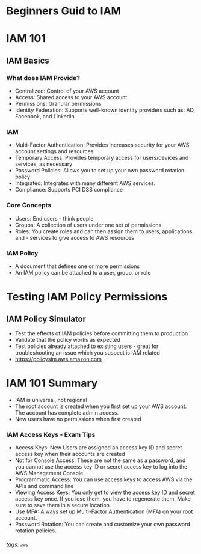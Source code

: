 # Beginners Guid to IAM

# IAM 101
## IAM Basics
### What does IAM Provide?
- Centralized: Control of your AWS account
- Access: Shared access to your AWS account
- Permissions: Granular permissions
- Identity Federation: Supports well-known identity providers such as: AD, Facebook, and LinkedIn
### IAM
- Multi-Factor Authentication: Provides increases security for your AWS account settings and resources
- Temporary Access: Provides temporary access for users/devices and services, as necessary
- Password Policies: Allows you to set up your own password rotation policy
- Integrated: Integrates with many different AWS services.
- Compliance: Supports PCI DSS compliance
### Core Concepts
- Users: End users - think people
- Groups: A collection of users under one set of permissions
- Roles: You create roles and can then assign them to users, applications, and - services to give access to AWS resources
### IAM Policy
- A document that defines one or more permissions
- An IAM policy can be attached to a user, group, or role
# Testing IAM Policy Permissions
## IAM Policy Simulator
- Test the effects of IAM policies before committing them to production
- Validate that the policy works as expected
- Test policies already attached to existing users - great for troubleshooting an issue which you suspect is IAM related
- https://policysim.aws.amazon.com
# IAM 101 Summary
- IAM is universal, not regional
- The root account is created when you first set up your AWS account. The account has complete admin access.
- New users have no permissions when first created
### IAM Access Keys - Exam Tips
- Access Keys: New Users are assigned an access key ID and secret access key when their accounts are created
- Not for Console Access: These are not the same as a password, and you cannot use the access key ID or secret access key to log into the AWS Management Console.
- Programmatic Access: You can use access keys to access AWS via the APIs and command line
- Viewing Access Keys; You only get to view the access key ID and secret access key once. If you lose them, you have to regenerate them. Make sure to save them in a secure location.
- Use MFA: Always set up Multi-Factor Authentication (MFA) on your root account.
- Password Rotation: You can create and customize your own password rotation policies.

###### tags: `aws`